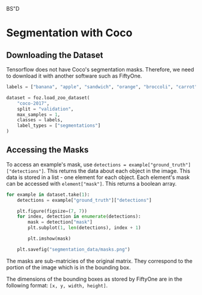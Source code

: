 BS"D
# Segmentation with Coco

## Downloading the Dataset
Tensorflow does not have Coco's segmentation masks. Therefore, we need to download it with another software such as FiftyOne.

```python
labels = ["banana", "apple", "sandwich", "orange", "broccoli", "carrot", "hot dog", "pizza", "donut", "cake"]

dataset = foz.load_zoo_dataset(
    "coco-2017",
    split = "validation",
    max_samples = 1,
    classes = labels,
    label_types = ["segmentations"]
)
```

## Accessing the Masks
To access an example's mask, use `detections = example["ground_truth"]["detections"]`. This returns the data about each object in the image. This data is stored in a list - one element for each object. Each element's mask can be accessed with `element["mask"]`. This returns a boolean array.

```python
for example in dataset.take(1):
    detections = example["ground_truth"]["detections"]

    plt.figure(figsize=(7, 7))
    for index, detection in enumerate(detections):
        mask = detection["mask"]
        plt.subplot(1, len(detections), index + 1)

        plt.imshow(mask)

    plt.savefig("segmentation_data/masks.png")
```

The masks are sub-matricies of the original matrix. They correspond to the portion of the image which is in the bounding box.

The dimensions of the bounding boxes as stored by FiftyOne are in the following format: `[x, y, width, height]`.